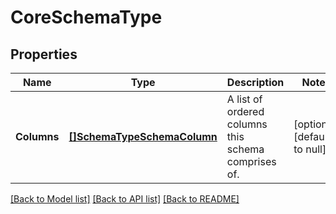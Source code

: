 # CoreSchemaType

## Properties
Name | Type | Description | Notes
------------ | ------------- | ------------- | -------------
**Columns** | [**[]SchemaTypeSchemaColumn**](SchemaTypeSchemaColumn.md) | A list of ordered columns this schema comprises of. | [optional] [default to null]

[[Back to Model list]](../README.md#documentation-for-models) [[Back to API list]](../README.md#documentation-for-api-endpoints) [[Back to README]](../README.md)


